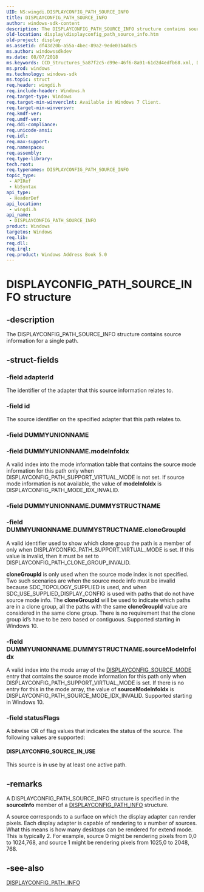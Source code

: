 ```yaml
---
UID: NS:wingdi.DISPLAYCONFIG_PATH_SOURCE_INFO
title: DISPLAYCONFIG_PATH_SOURCE_INFO
author: windows-sdk-content
description: The DISPLAYCONFIG_PATH_SOURCE_INFO structure contains source information for a single path.
old-location: display\displayconfig_path_source_info.htm
old-project: display
ms.assetid: df43d20b-a55a-4bec-89a2-9ede03b4d6c5
ms.author: windowssdkdev
ms.date: 08/07/2018
ms.keywords: CCD_Structures_5a87f2c5-d99e-46f6-8a91-61d2d4edfb68.xml, DISPLAYCONFIG_PATH_SOURCE_INFO, DISPLAYCONFIG_PATH_SOURCE_INFO structure [Display Devices], display.displayconfig_path_source_info, wingdi/DISPLAYCONFIG_PATH_SOURCE_INFO
ms.prod: windows
ms.technology: windows-sdk
ms.topic: struct
req.header: wingdi.h
req.include-header: Windows.h
req.target-type: Windows
req.target-min-winverclnt: Available in Windows 7 Client.
req.target-min-winversvr: 
req.kmdf-ver: 
req.umdf-ver: 
req.ddi-compliance: 
req.unicode-ansi: 
req.idl: 
req.max-support: 
req.namespace: 
req.assembly: 
req.type-library: 
tech.root: 
req.typenames: DISPLAYCONFIG_PATH_SOURCE_INFO
topic_type:
 - APIRef
 - kbSyntax
api_type:
 - HeaderDef
api_location:
 - wingdi.h
api_name:
 - DISPLAYCONFIG_PATH_SOURCE_INFO
product: Windows
targetos: Windows
req.lib: 
req.dll: 
req.irql: 
req.product: Windows Address Book 5.0
---
```


# DISPLAYCONFIG_PATH_SOURCE_INFO structure


## -description


The DISPLAYCONFIG_PATH_SOURCE_INFO structure contains source information for a single path.


## -struct-fields




### -field adapterId

The identifier of the adapter that this source information relates to. 


### -field id

The source identifier on the specified adapter that this path relates to. 


### -field DUMMYUNIONNAME


### -field DUMMYUNIONNAME.modeInfoIdx

A valid index into the mode information table that contains the source mode information for this path only when DISPLAYCONFIG_PATH_SUPPORT_VIRTUAL_MODE is not set. If source mode information is not available, the value of <b>modeInfoIdx</b> is DISPLAYCONFIG_PATH_MODE_IDX_INVALID.


### -field DUMMYUNIONNAME.DUMMYSTRUCTNAME


### -field DUMMYUNIONNAME.DUMMYSTRUCTNAME.cloneGroupId

A valid identifier used to show which clone group the path is a member of only when DISPLAYCONFIG_PATH_SUPPORT_VIRTUAL_MODE is set. If this value is invalid, then it must be set to DISPLAYCONFIG_PATH_CLONE_GROUP_INVALID.

<b>cloneGroupId</b> is only used when the source mode index is not specified. Two such scenarios are when the source mode info must be invalid because SDC_TOPOLOGY_SUPPLIED is used, and when SDC_USE_SUPPLIED_DISPLAY_CONFIG is used with paths that do not have source mode info.  The <b>cloneGroupId</b> will be used to indicate which paths are in a clone group, all the paths with the same <b>cloneGroupId</b> value are considered in the same clone group.  There is no requirement that the clone group id’s have to be zero based or contiguous. Supported starting in Windows 10. 



### -field DUMMYUNIONNAME.DUMMYSTRUCTNAME.sourceModeInfoIdx

A valid index into the mode array of the <a href="https://msdn.microsoft.com/library/windows/hardware/ff553986">DISPLAYCONFIG_SOURCE_MODE</a> entry that contains the source mode information for this path only when DISPLAYCONFIG_PATH_SUPPORT_VIRTUAL_MODE is set. If there is no entry for this in the mode array, the value of <b>sourceModeInfoIdx</b> is DISPLAYCONFIG_PATH_SOURCE_MODE_IDX_INVALID. Supported starting in Windows 10.


### -field statusFlags

A bitwise OR of flag values that indicates the status of the source. The following values are supported:





#### DISPLAYCONFIG_SOURCE_IN_USE

This source is in use by at least one active path.


## -remarks



A DISPLAYCONFIG_PATH_SOURCE_INFO structure is specified in the <b>sourceInfo</b> member of a <a href="https://msdn.microsoft.com/library/windows/hardware/ff553945">DISPLAYCONFIG_PATH_INFO</a> structure.

A source corresponds to a surface on which the display adapter can render pixels. Each display adapter is capable of rendering to x number of sources. What this means is how many desktops can be rendered for extend mode. This is typically 2. For example, source 0 might be rendering pixels from 0,0 to 1024,768, and source 1 might be rendering pixels from 1025,0 to 2048, 768. 




## -see-also




<a href="https://msdn.microsoft.com/library/windows/hardware/ff553945">DISPLAYCONFIG_PATH_INFO</a>
 

 

